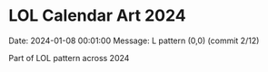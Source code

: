 # LOL Calendar Art 2024

Date: 2024-01-08 00:01:00
Message: L pattern (0,0) (commit 2/12)

Part of LOL pattern across 2024
